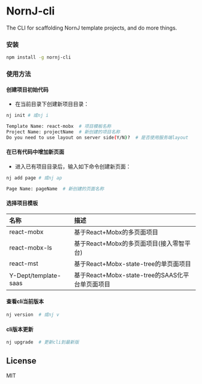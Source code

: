 # NornJ-cli
The CLI for scaffolding NornJ template projects, and do more things.

### 安装

```sh
npm install -g nornj-cli
```

### 使用方法

#### 创建项目初始代码

* 在当前目录下创建新项目目录：

```sh
nj init # 或nj i

Template Name: react-mobx  # 项目模板名称
Project Name: projectName  # 新创建的项目名称
Do you need to use layout on server side(Y/N)?  # 是否使用服务端layout
```

#### 在已有代码中增加新页面

* 进入已有项目目录后，输入如下命令创建新页面：

```sh
nj add page # 或nj ap

Page Name: pageName  # 新创建的页面名称
```

#### 选择项目模板

| 名称           | 描述                      |
|:---------------|:-------------------------|
| react-mobx     | 基于React+Mobx的多页面项目 |
| react-mobx-ls  | 基于React+Mobx的多页面项目(接入零智平台) |
| react-mst      | 基于React+Mobx-state-tree的单页面项目 |
| Y-Dept/template-saas | 基于React+Mobx-state-tree的SAAS化平台单页面项目 |

#### 查看cli当前版本

```sh
nj version  # 或nj v
```

#### cli版本更新

```sh
nj upgrade  # 更新cli到最新版
```

## License

MIT
